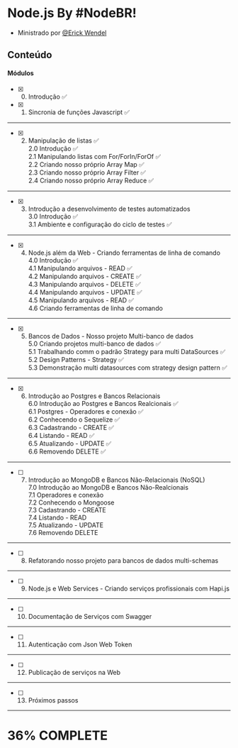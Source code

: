 # Node.js By #NodeBR!
 - Ministrado por [@Erick Wendel](https://github.com/ErickWendel)

## Conteúdo <a name = "content"></a>
#### Módulos
- [x] 0. Introdução ✅
- [x] 1. Sincronia de funções Javascript ✅
---
- [x] 2. Manipulação de listas ✅<br>
2.0 Introdução ✅<br>
2.1 Manipulando listas com For/ForIn/ForOf ✅<br>
2.2 Criando nosso próprio Array Map ✅<br>
2.3 Criando nosso próprio Array Filter ✅<br>
2.4 Criando nosso próprio Array Reduce ✅<br>
---
- [x] 3. Introdução a desenvolvimento de testes automatizados <br>
3.0 Introdução ✅<br>
3.1 Ambiente e configuração do ciclo de testes ✅<br>
---
- [x] 4. Node.js além da Web - Criando ferramentas de linha de comando <br>
4.0 Introdução ✅<br>
4.1 Manipulando arquivos - READ ✅<br>
4.2 Manipulando arquivos - CREATE ✅<br>
4.3 Manipulando arquivos - DELETE ✅<br>
4.4 Manipulando arquivos - UPDATE ✅<br>
4.5 Manipulando arquivos - READ ✅<br>
4.6 Criando ferramentas de linha de comando
---
- [x] 5. Bancos de Dados - Nosso projeto Multi-banco de dados<br>
5.0 Criando projetos multi-banco de dados  ✅<br>
5.1 Trabalhando comm o padrão Strategy para multi DataSources ✅<br>
5.2 Design Patterns - Strategy ✅<br>
5.3 Demonstração multi datasources com strategy design pattern ✅<br>
---
- [x] 6. Introdução ao Postgres e Bancos Relacionais<br>
6.0 Introdução ao Postgres e Bancos Realcionais ✅<br>
6.1 Postgres - Operadores e conexão ✅<br>
6.2 Conhecendo o Sequelize ✅<br>
6.3 Cadastrando - CREATE ✅<br>
6.4 Listando - READ ✅<br>
6.5 Atualizando - UPDATE ✅<br>
6.6 Removendo DELETE ✅<br>

---
- [ ] 7. Introdução ao MongoDB e Bancos Não-Relacionais (NoSQL)<br>
7.0 Introdução ao MongoDB e Bancos Não-Realcionais <br>
7.1 Operadores e conexão<br>
7.2 Conhecendo o Mongoose<br>
7.3 Cadastrando - CREATE<br>
7.4 Listando - READ<br>
7.5 Atualizando - UPDATE<br>
7.6 Removendo DELETE<br>
---
- [ ] 8. Refatorando nosso projeto para bancos de dados multi-schemas
---
- [ ] 9. Node.js e Web Services - Criando serviços profissionais com Hapi.js
---
- [ ] 10. Documentação de Serviços com Swagger
---
- [ ] 11. Autenticação com Json Web Token
---
- [ ] 12. Publicação de serviços na Web
---
- [ ] 13. Próximos passos
---
<b>

<h1>36% COMPLETE </h1>

</b>